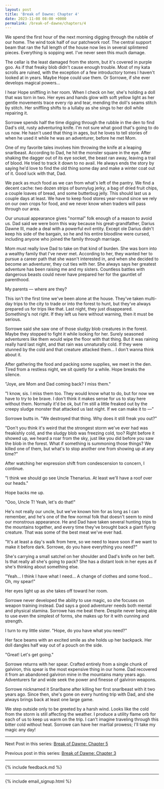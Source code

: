 ```yaml
---
layout: post
title: 'Break of Dawne: Chapter 4'
date: 2023-11-08 08:00 +0000
permalink: /break-of-dawne/chapters/4
---
```


We spend the first hour of the next morning digging through the rubble of our home. The wind took half of our patchwork roof. The central support beam that ran the full length of the house now lies in several splintered pieces. Everything is sopping wet. I've never seen this much damage.

The cellar is the least damaged from the storm, but it's covered in purple goo. As if that freaky blob didn't cause enough trouble. Most of my kata scrolls are ruined, with the exception of a few introductory tomes I haven't looked at in years. Maybe Hope could use them. Or Sorrowe, if she ever develops magical powers…

I hear Hope sniffling in her room. When I check on her, she's holding a doll that was torn in two. Her eyes and hands glow with soft yellow light as her gentle movements trace every rip and tear, mending the doll's seams stitch by stitch. Her sniffling shifts to a lullaby as she sings to her doll while repairing it.

Sorrowe spends half the time digging through the rubble in the den to find Dad's old, rusty adventuring knife. I'm not sure what good that's going to do us now. He hasn't used that thing in ages, but he loves to tell stories of when he used it while he was an adventurer, before he met Mom.

One of my favorite tales involves him throwing the knife at a leaping snarlbeast. According to Dad, he hit the monster square in the eye. After shaking the dagger out of its eye socket, the beast ran away, leaving a trail of blood. He tried to track it down to no avail. He always ends the story by saying he'd love to find the old thing some day and make a winter coat out of it. Good luck with that, Dad.

We pack as much food as we can from what's left of the pantry. We find a decent cache: two dozen strips of bunnylug jerky, a bag of dried fruit chips, a couple loaves of bread, and some butterbug jelly. This should last us a couple days at least. We have to keep food stores year-round since we rely on our own crops for food, and we never know when traders will pass through our area.

Our unusual appearance gives "normal" folk enough of a reason to avoid us. Dad said we were born this way because his great-grandfather, Darius Dawne III, made a deal with a powerful evil entity. Except ole Darius didn't keep his side of the bargain, so he and his entire bloodline were cursed, including anyone who joined the family through marriage.

Mom must really love Dad to take on that kind of burden. She was born into a wealthy family that I've never met. According to her, they wanted her to pursue a career path that she wasn't interested in, and when she decided to become an adventurer, they cut ties with her. She always says her greatest adventure has been raising me and my sisters. Countless battles with dangerous beasts could never have prepared her for the gauntlet of parenthood.

My parents — where are they? 

This isn't the first time we've been alone at the house. They've taken multi-day trips to the city to trade or into the forest to hunt, but they've always prepared us for trips like that. Last night, they just disappeared. Something's not right. If they left us here without warning, then it must be serious.

Sorrowe said she saw one of those sludgy blob creatures in the forest. Maybe they stopped to fight it while looking for her. Surely seasoned adventurers like them would wipe the floor with that thing. But it was raining really hard last night, and that rain was unnaturally cold. If they were stunned by the cold and that creature attacked them… I don't wanna think about it.

After gathering the food and packing some supplies, we meet in the den. Tired from a restless night, we sit quietly for a while. Hope breaks the silence.

"Joye, are Mom and Dad coming back? I miss them."

"I know, sis. I miss them too. They would know what to do, but for now we have to try to be brave. I don't think it makes sense for us to stay here without them. Normally it'd be ok, but I'm still a little freaked out by the creepy sludge monster that attacked us last night. If we can make it to —"

Sorrowe butts in. "We destroyed that thing. Why does it still freak you out?"

"Don't you think it's weird that the strongest storm we've ever had was freakishly cold, and the sludgy blob was freezing cold, too? Right before it showed up, we heard a roar from the sky, just like you did before you saw the blob in the forest. What if something is summoning those things? We killed one of them, but what's to stop another one from showing up at any time?"

After watching her expression shift from condescension to concern, I continue.

"I think we should go see Uncle Thenarius. At least we'll have a roof over our heads."

Hope backs me up.

"Ooo, Uncle T! Yeah, let's do that!"

He's not really our uncle, but we've known him for as long as I can remember, and he's one of the few normal folk that doesn't seem to mind our monstrous appearance. He and Dad have taken several hunting trips to the mountains together, and every time they've brought back a giant flying creature. That was some of the best meat we've ever had.

"It's at least a day's walk from here, so we need to leave soon if we want to make it before dark. Sorrowe, do you have everything you need?"

She's carrying a small satchel on her shoulder and Dad's knife on her belt. Is that really all she's going to pack? She has a distant look in her eyes as if she's thinking about something else.

"Yeah… I think I have what I need… A change of clothes and some food… Oh, my spear!"

Her eyes light up as she takes off toward her room.

Sorrowe never developed the ability to use magic, so she focuses on weapon training instead. Dad says a good adventurer needs both mental and physical stamina. Sorrowe has me beat there. Despite never being able to use even the simplest of forms, she makes up for it with cunning and strength.

I turn to my little sister. "Hope, do you have what you need?"

Her face beams with an excited smile as she holds up her backpack. Her doll dangles half way out of a pouch on the side.

"Great! Let's get going."

Sorrowe returns with her spear. Crafted entirely from a single chunk of galviron, this spear is the most expensive thing in our home. Dad recovered it from an abandoned galviron mine in the mountains many years ago. Adventurers far and wide seek the power and finesse of galviron weapons.

Sorrowe nicknamed it Snarlbane after killing her first snarlbeast with it two years ago. Since then, she's gone on every hunting trip with Dad, and she always brings back at least one large game.

We step outside only to be greeted by a harsh wind. Looks like the cold from the storm is still affecting the weather. I produce a utility flame orb for each of us to keep us warm on the trip. I can't imagine traveling through this bitter cold without heat. Sorrowe can have her martial prowess; I'll take my magic any day!

----

Next Post in this series: [Break of Dawne: Chapter 5](/break-of-dawne/chapters/5)

Previous post in this series: [Break of Dawne: Chapter 3](/break-of-dawne/chapters/3)

---

{% include feedback.md %}

---

{% include email_signup.html %}
